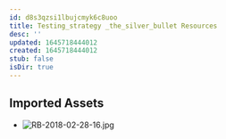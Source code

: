 ```yaml
---
id: d8s3qzsi1lbujcmyk6c8uoo
title: Testing_strategy _the_silver_bullet Resources
desc: ''
updated: 1645718444012
created: 1645718444012
stub: false
isDir: true
---
```

## Imported Assets
- ![RB-2018-02-28-16.jpg](/assets/rb-2018-02-28-16-q8n283orhcea.jpg)

